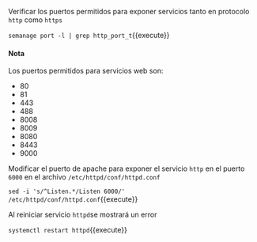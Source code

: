 Verificar los puertos permitidos para exponer servicios tanto en protocolo `http` como `https`

`semanage port -l | grep http_port_t`{{execute}}

#### Nota
Los puertos permitidos para servicios web son:
* 80
* 81
* 443
* 488
* 8008
* 8009
* 8080
* 8443
* 9000

Modificar el puerto de apache para exponer el servicio `http` en el puerto `6000` en el archivo `/etc/httpd/conf/httpd.conf`

`sed -i 's/^Listen.*/Listen 6000/' /etc/httpd/conf/httpd.conf`{{execute}}

Al reiniciar servicio `httpd`se mostrará un error

`systemctl restart httpd`{{execute}}
